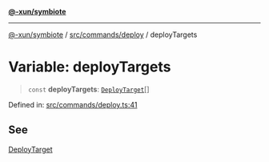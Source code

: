 [**@-xun/symbiote**](../../../../README.md)

***

[@-xun/symbiote](../../../../README.md) / [src/commands/deploy](../README.md) / deployTargets

# Variable: deployTargets

> `const` **deployTargets**: [`DeployTarget`](../enumerations/DeployTarget.md)[]

Defined in: [src/commands/deploy.ts:41](https://github.com/Xunnamius/symbiote/blob/e4a3480a34344acbb42f5fad75ae58e0064f0a51/src/commands/deploy.ts#L41)

## See

[DeployTarget](../enumerations/DeployTarget.md)
